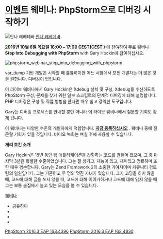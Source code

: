[이벤트](/phpstorm/category/events/) 웨비나: PhpStorm으로 디버깅 시작하기 
==========================

![안나 레베데바](https://blog.jetbrains.com/wp-content/uploads/2022/03/profile.png) [안나 레베데바](https://blog.jetbrains.com/author/annalebedeva) 



 **2016년 10월 6일 목요일 16:00 – 17:00 CEST(CEST [)](http://www.worldtimebuddy.com/?qm=1&lid=12,8,5,14&h=12&date=2016-4-18&sln=16-17)** 에 참여하여 무료 웨비나 **Step Into Debugging with PhpStorm** with Gary Hockin에 참여하십시오.

![phpstorm_webinar_step_into_debugging_with_phpstorm](https://blog.jetbrains.com/wp-content/uploads/2016/09/phpstorm-phpstorm_webinar_Step_Into_Debugging_with_PhpStorm.png)

 var\_dump 기반 개발은 시작할 때 훌륭하지만 어느 시점에서 모든 개발자는 더 많은 것을 원합니다. 디버깅이 답입니다.

 이 라이브 웨비나에서 Gary Hockin은 Xdebug 설치 및 구성, Xdebug를 수신하도록 PhpStorm 구성, 문제를 찾기 위한 일부 스크립트의 단계적 디버깅에 대해 설명합니다. PHP 디버깅은 구성 및 작업 방법을 안다면 매우 쉽고 강력한 도구입니다.

 Gary는 디버깅 프로세스를 안내할 뿐만 아니라 이 라이브 웨비나에서 질문할 기회도 갖게 됩니다.

 이 웨비나는 다양한 수준의 개발자에게 적합합니다. **[지금 등록하십시오](http://info.jetbrains.com/PhpStorm-Webinar-October2016.html)** . 웨비나 중에 질문할 기회가 있을 것입니다. 비디오 녹화는 며칠 후에 사용할 수 있습니다.

 **게리 호킨 소개**

 Gary Hockin은 15년 동안 웹 애플리케이션을 강화하는 코드를 만들어 왔으며, 그 중 마지막 3년은 특별한 수준이었습니다. 그는 잘 생기고, 재능이 있고, 재미있고 명료하며 또한 매우 겸손합니다. Gary는 Zend Framework 2의 소중한 기여자이며 커뮤니티 검토 팀의 일원입니다. 그는 기혼이고 두 명의 멋진 자녀가 있습니다. 그가 코딩을 하지 않을 때, 코드에 대해 글을 쓰지 않을 때, 코드에 대해 이야기하거나 코드에 대해 읽지 않을 때 그는 보통 술집에서 놀고 있는 모습을 볼 수 있습니다.

 [웨비나](/phpstorm/tag/webinars/)

- 공유하다
- [](https://www.facebook.com/sharer.php?u=https%3A%2F%2Fblog.jetbrains.com%2Fphpstorm%2F2016%2F09%2Fwebinar-step-into-debugging-with-phpstorm%2F)
- [](https://twitter.com/intent/tweet?source=https%3A%2F%2Fblog.jetbrains.com%2Fphpstorm%2F2016%2F09%2Fwebinar-step-into-debugging-with-phpstorm%2F&text=https%3A%2F%2Fblog.jetbrains.com%2Fphpstorm%2F2016%2F09%2Fwebinar-step-into-debugging-with-phpstorm%2F&via=phpstorm)
- [](http://www.linkedin.com/shareArticle?mini=true&url=https%3A%2F%2Fblog.jetbrains.com%2Fphpstorm%2F2016%2F09%2Fwebinar-step-into-debugging-with-phpstorm%2F)



 [PhpStorm 2016.3 EAP 163.4396](https://blog.jetbrains.com/phpstorm/2016/09/phpstorm-2016-3-eap-163-4396/) [PhpStorm 2016.3 EAP 163.4830](https://blog.jetbrains.com/phpstorm/2016/09/phpstorm-2016-3-eap-163-4830/)
